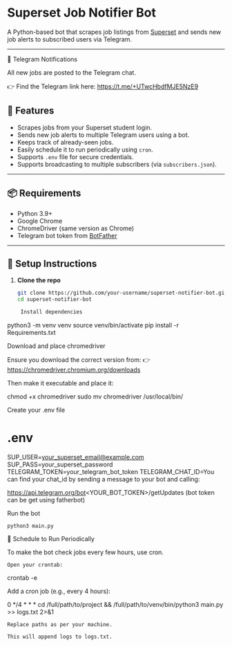 # Superset Job Notifier Bot

A Python-based bot that scrapes job listings from [Superset](https://app.joinsuperset.com) and sends new job alerts to subscribed users via Telegram.

---

📢 Telegram Notifications

All new jobs are posted to the Telegram chat.

👉 Find the Telegram link here: https://t.me/+UTwcHbdfMJE5NzE9

## 🚀 Features

- Scrapes jobs from your Superset student login.
- Sends new job alerts to multiple Telegram users using a bot.
- Keeps track of already-seen jobs.
- Easily schedule it to run periodically using `cron`.
- Supports `.env` file for secure credentials.
- Supports broadcasting to multiple subscribers (via `subscribers.json`).

---

## 📦 Requirements

- Python 3.9+
- Google Chrome
- ChromeDriver (same version as Chrome)
- Telegram bot token from [BotFather](https://t.me/BotFather)

---

## 📁 Setup Instructions

1. **Clone the repo**

   ```bash
   git clone https://github.com/your-username/superset-notifier-bot.git
   cd superset-notifier-bot

    Install dependencies

python3 -m venv venv
source venv/bin/activate
pip install -r Requirements.txt

Download and place chromedriver

Ensure you download the correct version from:
👉 https://chromedriver.chromium.org/downloads

Then make it executable and place it:

chmod +x chromedriver
sudo mv chromedriver /usr/local/bin/

Create your .env file

# .env
SUP_USER=your_superset_email@example.com
SUP_PASS=your_superset_password
TELEGRAM_TOKEN=your_telegram_bot_token
TELEGRAM_CHAT_ID=You can find your chat_id by sending a message to your bot and calling:

https://api.telegram.org/bot<YOUR_BOT_TOKEN>/getUpdates
(bot token can be get using fatherbot)

Run the bot

    python3 main.py

🔁 Schedule to Run Periodically

To make the bot check jobs every few hours, use cron.

    Open your crontab:

crontab -e

Add a cron job (e.g., every 4 hours):

0 */4 * * * cd /full/path/to/project && /full/path/to/venv/bin/python3 main.py >> logs.txt 2>&1

    Replace paths as per your machine.

    This will append logs to logs.txt.